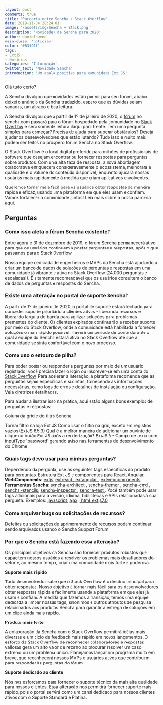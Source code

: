 ```yaml
---
layout: post
comments: true
title: "Parceria entre Sencha e Stack Overflow"
date: 2019-11-04 20:24:01
image: '/assets/img/Sencha + Stack.png'
description: 'Novidades da Sencha para 2020'
author: danielbueno
main-class: 'noticias'
color: '#B31917'
tags:
- ExtJS
- Notícias
categories: 'Informação' 
twitter_text: 'Novidade Sencha'
introduction: 'Um abalo positivo para comunidade Ext JS'
---
```


Olá tudo certo?

A Sencha divulgou que novidades estão por vir para seu forúm, abaixo deixei o anúncio da Sencha traduzido, espero que as dúvidas sejam sanadas, um abraço e boa leitura.

A Sencha divulgou que a partir de 1º de janeiro de 2020, o <a href="https://www.sencha.com/forum/">fórum</a> no sencha.com passará para o fórum hospedado pela comunidade no <a href="https://stackoverflow.com/">Stack Overflow</a> e será somente leitura daqui para frente. Tem uma pergunta simples para começar? Precisa de ajuda para superar obstáculos? Deseja ajudar os desenvolvedores que estão lutando? Tudo isso e muito mais podem ser feitos no próspero fórum Sencha no Stack Overflow.

O Stack Overflow é o local digital preferido para milhões de profissionais de software que desejam encontrar ou fornecer respostas para perguntas sobre produtos. Com uma alta taxa de resposta, a nova abordagem colaborativa enriquecerá consideravelmente o ecossistema, melhorará a qualidade e o volume do conteúdo disponível, enquanto ajudará nossos usuários mais rapidamente à medida que criam aplicativos envolventes.

Queremos tornar mais fácil para os usuários obter respostas de maneira rápida e eficaz, usando uma plataforma em que eles usam e confiam. Vamos fortalecer a comunidade juntos! Leia mais sobre a nossa parceria aqui.

## Perguntas 

### Como isso afeta o fórum Sencha existente?

Entre agora e 31 de dezembro de 2019, o fórum Sencha permanecerá ativo para que os usuários continuem a postar perguntas e respostas, após o que passamos para o Stack Overflow.

Nossa equipe dedicada de engenheiros e MVPs da Sencha está ajudando a criar um banco de dados de soluções de perguntas e respostas em uma comunidade já vibrante e ativa no Stack Overflow (24.000 perguntas e escaladas!). É altamente recomendável que os usuários consultem o banco de dados de perguntas e respostas do Sencha.

### Existe uma alteração no portal de suporte Sencha?

A partir de 1º de janeiro de 2020, o portal de suporte estará fechado para conceder suporte prioritário a clientes ativos - liberando recursos e liberando largura de banda para agilizar soluções para problemas prementes do cliente. Os clientes expirados continuarão a receber suporte por meio do Stack Overflow, onde a comunidade está habilitada a fornecer soluções o mais rápido possível. Haverá um período de ponte durante o qual a equipe do Sencha estará ativa no Stack Overflow até que a comunidade se sinta confortável com o novo processo.

### Como uso o estouro de pilha?

Para poder postar ou responder a perguntas por meio de um usuário registrado, você precisa fazer o login ou inscrever-se em uma conta do <a href="https://stackoverflow.com" target="_blank">Stack Overflow</a>. Para acelerar a interação, a plataforma recomenda que as perguntas sejam específicas e sucintas, fornecendo as informações necessárias, como logs de erros e detalhes de instalação ou configuração. Veja <a href="https://stackoverflow.com/help/how-to-ask" target="_blank">diretrizes detalhadas</a>.

Para ajudar a ilustrar isso na prática, aqui estão alguns bons exemplos de perguntas e respostas:

Coluna da grid e do filtro Sencha

Tornar filtro na loja Ext JS
Como usar o filtro na grid, exceto em registros vazios (ExtJS 6.5.3)
Qual é a melhor maneira de adicionar um ouvinte de clique no botão Ext JS após a renderização?
ExtJS 6 - Campo de texto com inputType 'password' gerando aviso nas ferramentas de desenvolvimento do Chrome

### Quais tags devo usar para minhas perguntas?

Dependendo da pergunta, use as seguintes tags específicas do produto para perguntas.
Estrutura Ext JS e componentes para React, Angular, **WebComponents**:
<a href="https://stackoverflow.com/questions/tagged/extjs" target="_blank">extjs</a>, 
<a href="https://stackoverflow.com/questions/tagged/extreact" target="_blank"> extreact </a>,<a href="https://stackoverflow.com/questions/tagged/extangular" target="_blank"> extangular </a>, <a href="https://stackoverflow.com/questions/tagged/extwebcomponents" target="_blank"> extwebcomponents </a> **Ferramentas Sencha**:
<a href="https://stackoverflow.com/questions/tagged/sencha-architect" target="_blank"> sencha-architect </a>, <a href="https://stackoverflow.com/questions/tagged/sencha-themer" target="_blank">
 sencha-themer </a>,<a href="https://stackoverflow.com/questions/tagged/sencha-cmd" target="_blank"> sencha-cmd </a>, 
<a href="https://stackoverflow.com/questions/tagged/sencha-stencils" target="_blank"> sencha -stencils</a>, 
<a href="https://stackoverflow.com/questions/tagged/sencha-inspector" target="_blank"> sencha-inspector </a>, <a href="https://stackoverflow.com/questions/tagged/sencha-test" target="_blank"> 
 sencha-test </a>. Você também pode usar tags adicionais para a versão, idioma, bibliotecas e APIs relacionadas à sua pergunta. Exemplos:  <a href="https://stackoverflow.com/questions/tagged/javascript" target="_blank"> javascript</a>, <a href="https://stackoverflow.com/questions/tagged/ajax" target="_blank">   ajax</a> ,<a href="https://stackoverflow.com/questions/tagged/html" target="_blank">     html</a>,<a href="https://stackoverflow.com/questions/tagged/javascript" target="_blank">       extjs7.0</a> 

### Como arquivar bugs ou solicitações de recursos?

Defeitos ou solicitações de aprimoramento de recursos podem continuar sendo arquivados usando o Sencha Support Forum.

### Por que o Sencha está fazendo essa alteração?

Os principais objetivos da Sencha são fornecer produtos robustos que capacitem nossos usuários a resolver os problemas mais desafiadores do setor e, ao mesmo tempo, criar uma comunidade mais forte e poderosa.

**Suporte mais rápido**

Todo desenvolvedor sabe que o Stack Overflow é o destino principal para obter respostas. Nosso objetivo é tornar mais fácil para os desenvolvedores obter respostas rápida e facilmente usando a plataforma em que eles já usam e confiam. À medida que fazemos a transição, temos uma equipe dedicada a limpar nossas tags, sinônimos e outros atributos de pesquisa relacionados aos produtos Sencha para garantir a entrega de soluções em um clipe ainda mais rápido.

**Produto mais forte**

A colaboração da Sencha com o Stack Overflow permitirá idéias mais diversas e um ciclo de feedback mais rápido em novos lançamentos. O esforço da Stack Overflow de reconhecer colaboradores e respostas valiosas gera um alto valor de retorno ao procurar resolver um caso extremo ou um problema único. Planejamos lançar um programa muito em breve, que reconhecerá nossos MVPs e usuários ativos que contribuem para responder às perguntas do fórum.

**Suporte dedicado ao cliente**

Nós nos esforçamos para fornecer o suporte técnico da mais alta qualidade para nossos clientes. Essa alteração nos permitirá fornecer suporte mais rápido, pois o portal servirá como um canal dedicado para nossos clientes ativos com o Suporte Standard e Platina.


